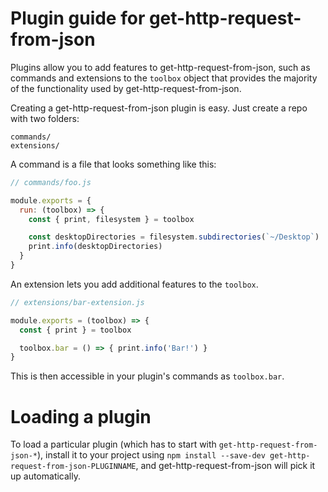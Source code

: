 # Plugin guide for get-http-request-from-json

Plugins allow you to add features to get-http-request-from-json, such as commands and
extensions to the `toolbox` object that provides the majority of the functionality
used by get-http-request-from-json.

Creating a get-http-request-from-json plugin is easy. Just create a repo with two folders:

```
commands/
extensions/
```

A command is a file that looks something like this:

```js
// commands/foo.js

module.exports = {
  run: (toolbox) => {
    const { print, filesystem } = toolbox

    const desktopDirectories = filesystem.subdirectories(`~/Desktop`)
    print.info(desktopDirectories)
  }
}
```

An extension lets you add additional features to the `toolbox`.

```js
// extensions/bar-extension.js

module.exports = (toolbox) => {
  const { print } = toolbox

  toolbox.bar = () => { print.info('Bar!') }
}
```

This is then accessible in your plugin's commands as `toolbox.bar`.

# Loading a plugin

To load a particular plugin (which has to start with `get-http-request-from-json-*`),
install it to your project using `npm install --save-dev get-http-request-from-json-PLUGINNAME`,
and get-http-request-from-json will pick it up automatically.
